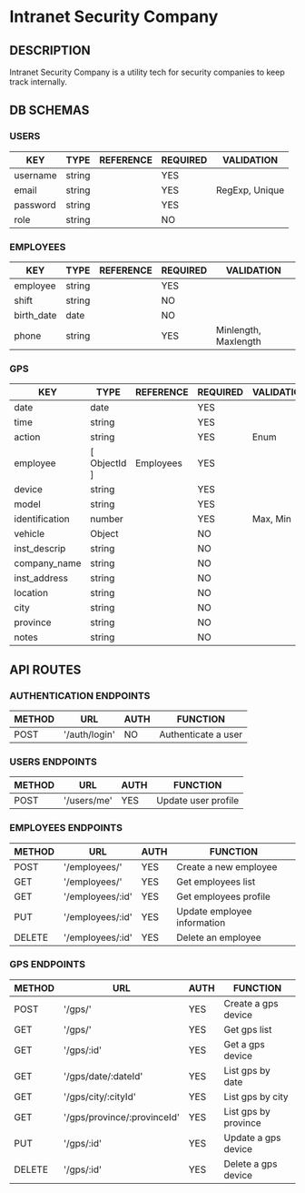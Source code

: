 # Intranet Security Company

## DESCRIPTION

Intranet Security Company is a utility tech for security companies to keep track internally.

## DB SCHEMAS

### USERS

| KEY        | TYPE         | REFERENCE | REQUIRED | VALIDATION     |
|------------|--------------|-----------|----------|----------------|
| username   | string       |           | YES      |                |
| email      | string       |           | YES      | RegExp, Unique |
| password   | string       |           | YES      |                |
| role       | string       |           | NO       |                |

### EMPLOYEES

| KEY        | TYPE         | REFERENCE | REQUIRED | VALIDATION           |
|------------|--------------|-----------|----------|----------------------|
| employee   | string       |           | YES      |                      |
| shift      | string       |           | NO       |                      |
| birth_date | date         |           | NO       |                      |
| phone      | string       |           | YES      | Minlength, Maxlength |

### GPS

| KEY            | TYPE         | REFERENCE | REQUIRED | VALIDATION           |
|----------------|--------------|-----------|----------|----------------------|
| date           | date         |           | YES      |                      |
| time           | string       |           | YES      |                      |
| action         | string       |           | YES      | Enum                 |
| employee       | [ ObjectId ] | Employees | YES      |                      |
| device         | string       |           | YES      |                      |
| model          | string       |           | YES      |                      |
| identification | number       |           | YES      | Max, Min             |
| vehicle        | Object       |           | NO       |                      |
| inst_descrip   | string       |           | NO       |                      |
| company_name   | string       |           | NO       |                      |
| inst_address   | string       |           | NO       |                      |
| location       | string       |           | NO       |                      |
| city           | string       |           | NO       |                      |
| province       | string       |           | NO       |                      |
| notes          | string       |           | NO       |                      |

## API ROUTES

### AUTHENTICATION ENDPOINTS

| METHOD | URL            | AUTH | FUNCTION             |
|--------|----------------|------|----------------------|
| POST   | '/auth/login'  | NO   | Authenticate a user  |

### USERS ENDPOINTS

| METHOD | URL          | AUTH | FUNCTION            |
|--------|--------------|------|---------------------|
| POST   | '/users/me'  | YES  | Update user profile |

### EMPLOYEES ENDPOINTS

| METHOD | URL               | AUTH | FUNCTION                    |
|--------|-------------------|------|-----------------------------|
| POST   | '/employees/'     | YES  | Create a new employee       |
| GET    | '/employees/'     | YES  | Get employees list          |
| GET    | '/employees/:id'  | YES  | Get employees profile       |
| PUT    | '/employees/:id'  | YES  | Update employee information |
| DELETE | '/employees/:id'  | YES  | Delete an employee          |

### GPS ENDPOINTS

| METHOD | URL                         | AUTH | FUNCTION              |
|--------|-----------------------------|------|-----------------------|
| POST   | '/gps/'                     | YES  | Create a gps device   |
| GET    | '/gps/'                     | YES  | Get gps list          |
| GET    | '/gps/:id'                  | YES  | Get a gps device      |
| GET    | '/gps/date/:dateId'         | YES  | List gps by date      |
| GET    | '/gps/city/:cityId'         | YES  | List gps by city      |
| GET    | '/gps/province/:provinceId' | YES  | List gps by province  |
| PUT    | '/gps/:id'                  | YES  | Update a gps device   |
| DELETE | '/gps/:id'                  | YES  | Delete a gps device   |
